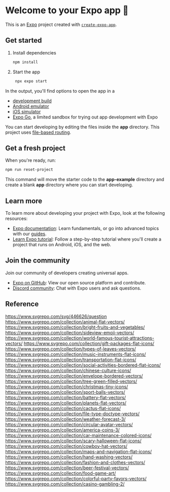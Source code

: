 # Welcome to your Expo app 👋

This is an [Expo](https://expo.dev) project created with [`create-expo-app`](https://www.npmjs.com/package/create-expo-app).

## Get started

1. Install dependencies

   ```bash
   npm install
   ```

2. Start the app

   ```bash
    npx expo start
   ```

In the output, you'll find options to open the app in a

- [development build](https://docs.expo.dev/develop/development-builds/introduction/)
- [Android emulator](https://docs.expo.dev/workflow/android-studio-emulator/)
- [iOS simulator](https://docs.expo.dev/workflow/ios-simulator/)
- [Expo Go](https://expo.dev/go), a limited sandbox for trying out app development with Expo

You can start developing by editing the files inside the **app** directory. This project uses [file-based routing](https://docs.expo.dev/router/introduction).

## Get a fresh project

When you're ready, run:

```bash
npm run reset-project
```

This command will move the starter code to the **app-example** directory and create a blank **app** directory where you can start developing.

## Learn more

To learn more about developing your project with Expo, look at the following resources:

- [Expo documentation](https://docs.expo.dev/): Learn fundamentals, or go into advanced topics with our [guides](https://docs.expo.dev/guides).
- [Learn Expo tutorial](https://docs.expo.dev/tutorial/introduction/): Follow a step-by-step tutorial where you'll create a project that runs on Android, iOS, and the web.

## Join the community

Join our community of developers creating universal apps.

- [Expo on GitHub](https://github.com/expo/expo): View our open source platform and contribute.
- [Discord community](https://chat.expo.dev): Chat with Expo users and ask questions.

## Reference
https://www.svgrepo.com/svg/446626/question
https://www.svgrepo.com/collection/animal-flat-vectors/
https://www.svgrepo.com/collection/bright-fruits-and-vegetables/
https://www.svgrepo.com/collection/sideview-emoji-vectors/
https://www.svgrepo.com/collection/world-famous-tourist-attractions-vectors/
https://www.svgrepo.com/collection/gift-packages-flat-icons/
https://www.svgrepo.com/collection/types-of-leaves-vectors/
https://www.svgrepo.com/collection/music-instruments-flat-icons/
https://www.svgrepo.com/collection/transportation-flat-icons/
https://www.svgrepo.com/collection/social-activities-bordered-flat-icons/
https://www.svgrepo.com/collection/chinese-culture-icons/
https://www.svgrepo.com/collection/envelope-bordered-vectors/
https://www.svgrepo.com/collection/tree-green-filled-vectors/
https://www.svgrepo.com/collection/christmas-tiny-icons/
https://www.svgrepo.com/collection/sport-balls-vectors/
https://www.svgrepo.com/collection/battery-flat-vectors/
https://www.svgrepo.com/collection/planets-flat-vectors/
https://www.svgrepo.com/collection/cactus-flat-icons/
https://www.svgrepo.com/collection/file-type-doctype-vectors/
https://www.svgrepo.com/collection/weather-forecast-3/
https://www.svgrepo.com/collection/circular-avatar-vectors/
https://www.svgrepo.com/collection/america-coins-3/
https://www.svgrepo.com/collection/car-maintenance-colored-icons/
https://www.svgrepo.com/collection/scary-halloween-flat-icons/
https://www.svgrepo.com/collection/cowboy-hat-vectors/
https://www.svgrepo.com/collection/maps-and-navigation-flat-icons/
https://www.svgrepo.com/collection/hand-washing-vectors/
https://www.svgrepo.com/collection/fashion-and-clothes-vectors/
https://www.svgrepo.com/collection/beer-festival-vectors/
https://www.svgrepo.com/collection/food-game-art/
https://www.svgrepo.com/collection/colorful-party-favors-vectors/
https://www.svgrepo.com/collection/casino-gambling-2/
